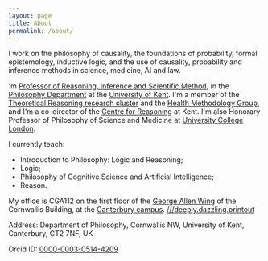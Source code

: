 ```yaml
---
layout: page
title: About
permalink: /about/
---
```


I work on the philosophy of causality, the foundations of probability, formal epistemology, inductive logic, and the use of causality, probability and inference methods in science, medicine, AI and law.

'm <a href="https://www.kent.ac.uk/philosophy/people/1678/williamson-jon">Professor of Reasoning, Inference and Scientific Method</a>, in the <a href="https://www.kent.ac.uk/philosophy/about">Philosophy Department</a> at the <a href="https://www.kent.ac.uk/">University of Kent</a>. I'm a member of the <a href="http://blogs.kent.ac.uk/jonw/theoretical-reasoning-research-cluster/">Theoretical Reasoning research cluster</a> and the <a href="https://blogs.kent.ac.uk/hmg/">Health Methodology Group</a>, and I'm a co-director of the <a href="https://research.kent.ac.uk/reasoning/">Centre for Reasoning</a> at Kent. I'm also Honorary Professor of Philosophy of Science and Medicine at <a href="https://www.ucl.ac.uk/sts/">University College London</a>.

I currently teach:
 - Introduction to Philosophy: Logic and Reasoning;
 - Logic;
 - Philosophy of Cognitive Science and Artificial Intelligence;
 - Reason.

My office is CGA112 on the first floor of the <a href="http://www.kent.ac.uk/maps/canterbury/canterbury-campus/building/cornwallis-george-allen-wing">George Allen Wing</a> of the Cornwallis Building, at the <a href="http://www.kent.ac.uk/maps/canterbury/canterbury-campus">Canterbury campus</a>. [///deeply.dazzling.printout][location]

Address: Department of Philosophy, Cornwallis NW, University of Kent, Canterbury, CT2 7NF, UK

Orcid ID: [0000-0003-0514-4209][orcid-id]

[location]: https://what3words.com/deeply.dazzling.printout
[orcid-id]: https://orcid.org/0000-0003-0514-4209

